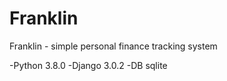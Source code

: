 # Franklin
Franklin - simple personal finance tracking system


-Python 3.8.0
-Django 3.0.2
-DB sqlite
